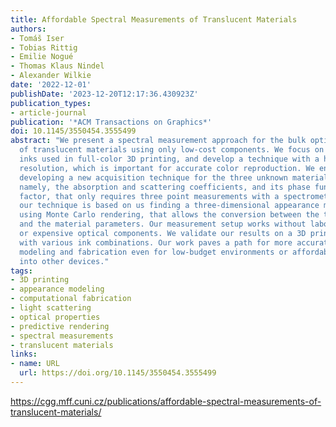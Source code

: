```yaml
---
title: Affordable Spectral Measurements of Translucent Materials
authors:
- Tomáš Iser
- Tobias Rittig
- Emilie Nogué
- Thomas Klaus Nindel
- Alexander Wilkie
date: '2022-12-01'
publishDate: '2023-12-20T12:17:36.430923Z'
publication_types:
- article-journal
publication: '*ACM Transactions on Graphics*'
doi: 10.1145/3550454.3555499
abstract: "We present a spectral measurement approach for the bulk optical properties
  of translucent materials using only low-cost components. We focus on the translucent
  inks used in full-color 3D printing, and develop a technique with a high spectral
  resolution, which is important for accurate color reproduction. We enable this by
  developing a new acquisition technique for the three unknown material parameters,
  namely, the absorption and scattering coefficients, and its phase function anisotropy
  factor, that only requires three point measurements with a spectrometer. In essence,
  our technique is based on us finding a three-dimensional appearance map, computed
  using Monte Carlo rendering, that allows the conversion between the three observables
  and the material parameters. Our measurement setup works without laboratory equipment
  or expensive optical components. We validate our results on a 3D printed color checker
  with various ink combinations. Our work paves a path for more accurate appearance
  modeling and fabrication even for low-budget environments or affordable embedding
  into other devices."
tags:
- 3D printing
- appearance modeling
- computational fabrication
- light scattering
- optical properties
- predictive rendering
- spectral measurements
- translucent materials
links:
- name: URL
  url: https://doi.org/10.1145/3550454.3555499
---
```

https://cgg.mff.cuni.cz/publications/affordable-spectral-measurements-of-translucent-materials/
